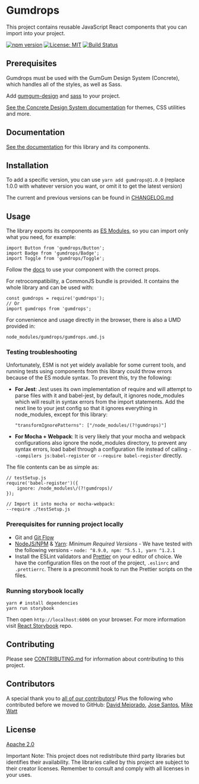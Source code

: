 # Gumdrops

This project contains reusable JavaScript React components that you can import into your project.

[![npm version](https://badge.fury.io/js/gumdrops.svg)](https://badge.fury.io/js/gumdrops) [![License: MIT](https://img.shields.io/badge/License-Apache%202.0-yellow.svg)](https://opensource.org/licenses/Apache-2.0) [![Build Status](https://travis-ci.org/gumgum/gumdrops.svg?branch=master)](https://travis-ci.org/gumgum/gumdrops)

## Prerequisites

Gumdrops must be used with the GumGum Design System (Concrete), which handles all of the styles, as well as Sass.

Add [gumgum-design](https://www.npmjs.com/package/gumgum-design) and [sass](https://www.npmjs.com/package/sass) to your project.

[See the Concrete Design System documentation](https://concrete.gumgum.com) for themes, CSS utilities and more.

## Documentation

[See the documentation](https://gumdrops.gumgum.com) for this library and its components.

## Installation

To add a specific version, you can use
`yarn add gumdrops@1.0.0` (replace 1.0.0 with whatever version you want, or omit it to get the latest version)

The current and previous versions can be found in [CHANGELOG.md](CHANGELOG.md)

## Usage

The library exports its components as [ES Modules](https://medium.freecodecamp.org/javascript-modules-a-beginner-s-guide-783f7d7a5fcc), so you can import only what you need, for example:

```
import Button from 'gumdrops/Button';
import Badge from 'gumdrops/Badge';
import Toggle from 'gumdrops/Toggle';
```

Follow the [docs](https://gumdrops.gumgum.com) to use your component with the correct props.

For retrocompatibility, a CommonJS bundle is provided. It contains the whole library and can be used with:

```
const gumdrops = require('gumdrops');
// Or
import gumdrops from 'gumdrops';
```

For convenience and usage directly in the browser, there is also a UMD provided in:

```
node_modules/gumdrops/gumdrops.umd.js
```

### Testing troubleshooting

Unfortunately, ESM is not yet widely available for some current tools, and running tests using components from this library could throw errors because of the ES module syntax. To prevent this, try the following:

-   **For Jest**:
    Jest uses its own implementation of require and will attempt to parse files with it and babel-jest, by default, it ignores node_modules which will result in syntax errors from the import statements. Add the next line to your jest config so that it ignores everything in node_modules, except for this library:

    ```
    "transformIgnorePatterns": ["/node_modules/(?!gumdrops)"]
    ```

-   **For Mocha + Webpack**:
    It is very likely that your mocha and webpack configurations also ignore the node_modules directory, to prevent any syntax errors, load babel through a configuration file instead of calling `--compilers js:babel-register` or `--require babel-register` directly.

The file contents can be as simple as:

```
// testSetup.js
require('babel-register')({
    ignore: /node_modules\/(?!gumdrops)/
});

// Import it into mocha or mocha-webpack:
--require ./testSetup.js
```

### Prerequisites for running project locally

-   Git and [Git Flow](https://github.com/petervanderdoes/gitflow-avh)
-   [NodeJS/NPM](http://nodejs.org/download/) & [Yarn](https://yarnpkg.com/): _Minimum Required Versions_ - We have tested with the following versions - `node: ^8.9.0, npm: ^5.5.1, yarn ^1.2.1`
-   Install the ESLint validators and [Prettier](https://prettier.io/docs/en/editors.html) on your editor of choice. We have the configuration files on the root of the project, `.eslinrc` and `.prettierrc`. There is a precommit hook to run the Prettier scripts on the files.

### Running storybook locally

```
yarn # install dependencies
yarn run storybook
```

Then open `http://localhost:6006` on your browser. For more information visit [React Storybook](https://github.com/storybooks/storybook) repo.

## Contributing

Please see [CONTRIBUTING.md](CONTRIBUTING.md) for information about contributing to this project.

## Contributors

A special thank you to [all of our contributors](https://github.com/gumgum/gumdrops/graphs/contributors)! Plus the following who contributed before we moved to GitHub: [David Mejorado](https://github.com/davidmh), [Jose Santos](https://github.com/JMSantos94), [Mike Watt](https://github.com/mikebikeboy)

## License

[Apache 2.0](LICENSE.md)

Important Note: This project does not redistribute third party libraries but identifies their availability. The libraries called by this project are subject to their creator licenses. Remember to consult and comply with all licenses in your uses.
